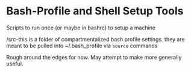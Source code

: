 # Bash-Profile and Shell Setup Tools

Scripts to run once (or maybe in bashrc) to setup a machine

/src-this is a folder of compartmentalized bash profile settings. they are meant to be pulled into ~/.bash_profile via `source` commands

Rough around the edges for now.  May attempt to make more generally useful.


